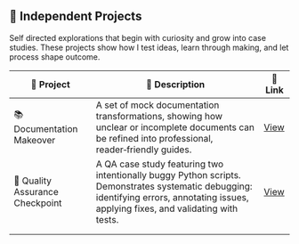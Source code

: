 ##  🎨 Independent Projects

Self directed explorations that begin with curiosity and grow into case studies. These projects show how I test ideas, learn through making, and let process shape outcome.

|🎨 Project | 📄 Description | 🔗 Link |
|---------|-------------|------|
| 📚 Documentation Makeover | A set of mock documentation transformations, showing how unclear or incomplete documents can be refined into professional, reader‑friendly guides. | [View](https://github.com/musman-uk/portfolio/tree/main/independent-projects/documentation-makeover) |
| 🚩 Quality Assurance Checkpoint | A QA case study featuring two intentionally buggy Python scripts. Demonstrates systematic debugging: identifying errors, annotating issues, applying fixes, and validating with tests. | [View](https://github.com/musman-uk/portfolio/tree/main/independent-projects/quality-assurance-checkpoint) |
|         |             |      |
|         |             |      |
